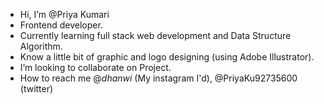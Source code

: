 -  Hi, I’m @Priya Kumari
-  Frontend developer.
-  Currently learning full stack web development and Data Structure Algorithm.
-  Know a little bit of graphic and logo designing (using Adobe Illustrator).
-  I’m looking to collaborate on Project.
-  How to reach me @_dhanwi_ (My instagram I'd), @PriyaKu92735600 (twitter)

<!---
Dhanwi/Dhanwi is a ✨ special ✨ repository because its `README.md` (this file) appears on your GitHub profile.
You can click the Preview link to take a look at your changes.
--->

